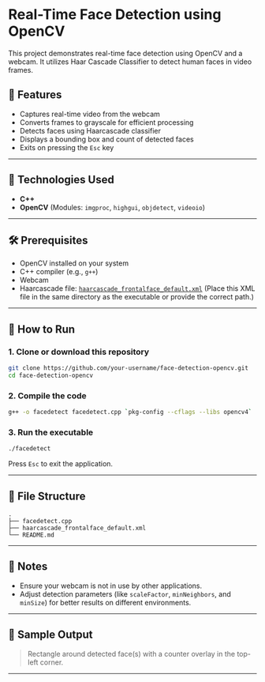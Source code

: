 
# Real-Time Face Detection using OpenCV

This project demonstrates real-time face detection using OpenCV and a webcam. It utilizes Haar Cascade Classifier to detect human faces in video frames.

## 📸 Features

* Captures real-time video from the webcam
* Converts frames to grayscale for efficient processing
* Detects faces using Haarcascade classifier
* Displays a bounding box and count of detected faces
* Exits on pressing the `Esc` key

---

## 🧠 Technologies Used

* **C++**
* **OpenCV** (Modules: `imgproc`, `highgui`, `objdetect`, `videoio`)

---

## 🛠️ Prerequisites

* OpenCV installed on your system
* C++ compiler (e.g., `g++`)
* Webcam
* Haarcascade file: [`haarcascade_frontalface_default.xml`](https://github.com/opencv/opencv/blob/master/data/haarcascades/haarcascade_frontalface_default.xml)
  (Place this XML file in the same directory as the executable or provide the correct path.)

---

## 🚀 How to Run

### 1. Clone or download this repository

```bash
git clone https://github.com/your-username/face-detection-opencv.git
cd face-detection-opencv
```

### 2. Compile the code

```bash
g++ -o facedetect facedetect.cpp `pkg-config --cflags --libs opencv4`
```

### 3. Run the executable

```bash
./facedetect
```

Press `Esc` to exit the application.

---

## 📂 File Structure

```
.
├── facedetect.cpp
├── haarcascade_frontalface_default.xml
└── README.md
```

---

## 📝 Notes

* Ensure your webcam is not in use by other applications.
* Adjust detection parameters (like `scaleFactor`, `minNeighbors`, and `minSize`) for better results on different environments.

---

## 📸 Sample Output

> Rectangle around detected face(s) with a counter overlay in the top-left corner.

---
